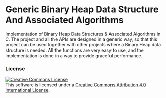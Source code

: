 # Generic Binary Heap Data Structure And Associated Algorithms
Implementation of Binary Heap Data Structures &amp; Associated Algorithms in C. The project and all the APIs are designed in a generic way, so that this project can be used together with other projects where a Binary Heap data structure is needed. All the functions are very easy to use, and the implementation is done in a way to provide graceful performance.

### License
<a rel="license" href="http://creativecommons.org/licenses/by/4.0/"><img alt="Creative Commons License" style="border-width:0" src="https://i.creativecommons.org/l/by/4.0/88x31.png" /></a><br />This software is licensed under a <a rel="license" href="http://creativecommons.org/licenses/by/4.0/">Creative Commons Attribution 4.0 International License</a>.
